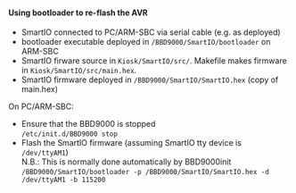 #### Using bootloader to re-flash the AVR
* SmartIO connected to PC/ARM-SBC via serial cable (e.g. as deployed)
* bootloader executable deployed in `/BBD9000/SmartIO/bootloader` on ARM-SBC
* SmartIO firware source in `Kiosk/SmartIO/src/`. Makefile makes firmware in `Kiosk/SmartIO/src/main.hex`.
* SmartIO firmware deployed in `/BBD9000/SmartIO/SmartIO.hex` (copy of main.hex)


On PC/ARM-SBC:
* Ensure that the BBD9000 is stopped  
    `/etc/init.d/BBD9000 stop`
* Flash the SmartIO firmware (assuming SmartIO tty device is `/dev/ttyAM1`)  
N.B.: This is normally done automatically by BBD9000init
    `/BBD9000/SmartIO/bootloader -p /BBD9000/SmartIO/SmartIO.hex -d /dev/ttyAM1 -b 115200`
